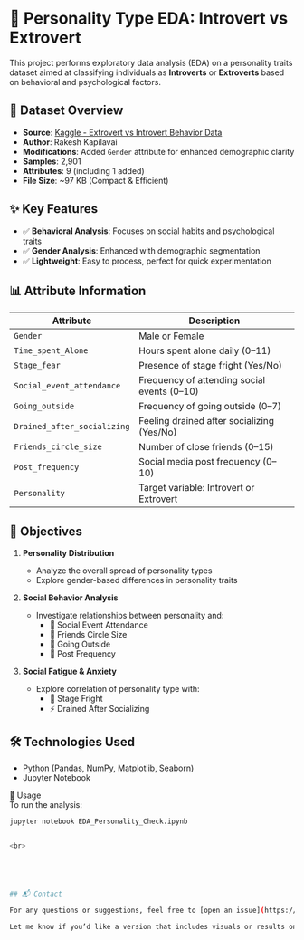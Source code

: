 # 🧠 Personality Type EDA: Introvert vs Extrovert

This project performs exploratory data analysis (EDA) on a personality traits dataset aimed at classifying individuals as **Introverts** or **Extroverts** based on behavioral and psychological factors.

## 📂 Dataset Overview

- **Source**: [Kaggle - Extrovert vs Introvert Behavior Data](https://www.kaggle.com/datasets/rakeshkapilavai/extrovert-vs-introvert-behavior-data)  
- **Author**: Rakesh Kapilavai  
- **Modifications**: Added `Gender` attribute for enhanced demographic clarity  
- **Samples**: 2,901  
- **Attributes**: 9 (including 1 added)  
- **File Size**: ~97 KB (Compact & Efficient)

## ✨ Key Features

- ✅ **Behavioral Analysis**: Focuses on social habits and psychological traits  
- ✅ **Gender Analysis**: Enhanced with demographic segmentation  
- ✅ **Lightweight**: Easy to process, perfect for quick experimentation  

## 📊 Attribute Information

| Attribute                    | Description                                                |
|-----------------------------|------------------------------------------------------------|
| `Gender`                    | Male or Female                                             |
| `Time_spent_Alone`          | Hours spent alone daily (0–11)                             |
| `Stage_fear`                | Presence of stage fright (Yes/No)                          |
| `Social_event_attendance`   | Frequency of attending social events (0–10)                |
| `Going_outside`             | Frequency of going outside (0–7)                           |
| `Drained_after_socializing` | Feeling drained after socializing (Yes/No)                 |
| `Friends_circle_size`       | Number of close friends (0–15)                             |
| `Post_frequency`            | Social media post frequency (0–10)                         |
| `Personality`               | Target variable: Introvert or Extrovert                    |

## 🎯 Objectives

1. **Personality Distribution**  
   - Analyze the overall spread of personality types  
   - Explore gender-based differences in personality traits  

2. **Social Behavior Analysis**  
   - Investigate relationships between personality and:
     - 🎉 Social Event Attendance  
     - 👯 Friends Circle Size  
     - 🌳 Going Outside  
     - 📱 Post Frequency  

3. **Social Fatigue & Anxiety**  
   - Explore correlation of personality type with:
     - 🎤 Stage Fright  
     - ⚡ Drained After Socializing  

## 🛠️ Technologies Used

- Python (Pandas, NumPy, Matplotlib, Seaborn)
- Jupyter Notebook

📌 Usage  
To run the analysis:

```bash
jupyter notebook EDA_Personality_Check.ipynb


<br>





## 📬 Contact

For any questions or suggestions, feel free to [open an issue](https://github.com/Praagya007/Personality_Dataset_EDA/issues) or reach out directly!

Let me know if you’d like a version that includes visuals or results once the notebook has been fully run.


